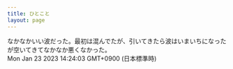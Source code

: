 ```yaml
---
title: ひとこと
layout: page
---
```

<div class="box" dt="1674451443919">
  なかなかいい波だった。最初は混んでたが、引いてきたら波はいまいちになったが空いてきてなかなか悪くなかった。
  <div class="content is-small">Mon Jan 23 2023 14:24:03 GMT+0900 (日本標準時)</div>
</div>